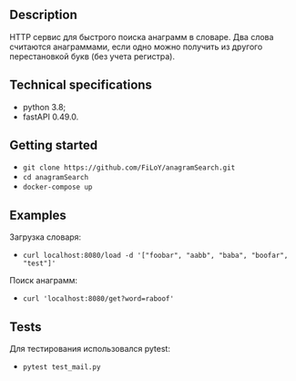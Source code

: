 ## Description
HTTP сервис для быстрого поиска анаграмм в словаре.
Два слова считаются анаграммами, если одно можно получить из другого перестановкой букв (без учета регистра).

## Technical specifications
 - python 3.8;
 - fastAPI 0.49.0.

## Getting started
 - `git clone https://github.com/FiLoY/anagramSearch.git` 
 - `cd anagramSearch`
 - `docker-compose up`
 
## Examples
Загрузка словаря: 
  - `curl localhost:8080/load -d '["foobar", "aabb", "baba", "boofar", "test"]'`
  
Поиск анаграмм: 
 - `curl 'localhost:8080/get?word=raboof'` 

## Tests
Для тестирования использовался pytest:
 - `pytest test_mail.py`
